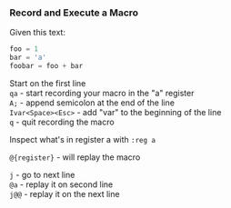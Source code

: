 ### Record and Execute a Macro

Given this text:

```javascript
foo = 1
bar = 'a'
foobar = foo + bar
```

Start on the first line  
`qa` - start recording your macro in the "a" register  
`A;` - append semicolon at the end of the line  
`Ivar<Space><Esc>` - add "var" to the beginning of the line  
`q` - quit recording the macro  

Inspect what's in register a with `:reg a`

`@{register}` - will replay the macro

`j` - go to next line  
`@a` - replay it on second line  
`j@@` - replay it on the next line  
